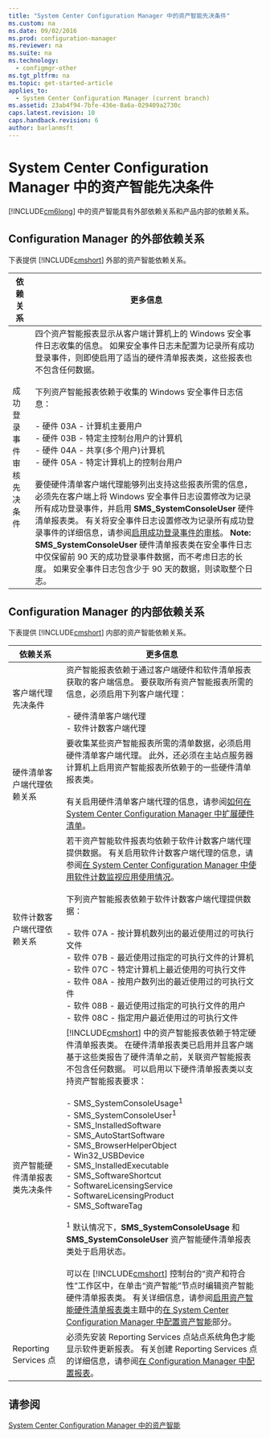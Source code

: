 ```yaml
---
title: "System Center Configuration Manager 中的资产智能先决条件"
ms.custom: na
ms.date: 09/02/2016
ms.prod: configuration-manager
ms.reviewer: na
ms.suite: na
ms.technology: 
  - configmgr-other
ms.tgt_pltfrm: na
ms.topic: get-started-article
applies_to: 
  - System Center Configuration Manager (current branch)
ms.assetid: 23ab4f94-7bfe-436e-8a6a-029409a2730c
caps.latest.revision: 10
caps.handback.revision: 6
author: barlanmsft
---
```

# System Center Configuration Manager 中的资产智能先决条件
[!INCLUDE[cm6long](../LocTest/includes/cm6long_md.md)] 中的资产智能具有外部依赖关系和产品内部的依赖关系。  
  
## Configuration Manager 的外部依赖关系  
 下表提供 [!INCLUDE[cmshort](../LocTest/includes/cmshort_md.md)] 外部的资产智能依赖关系。  
  
|依赖关系|更多信息|  
|----------|----------|  
|成功登录事件审核先决条件|四个资产智能报表显示从客户端计算机上的 Windows 安全事件日志收集的信息。 如果安全事件日志未配置为记录所有成功登录事件，则即使启用了适当的硬件清单报表类，这些报表也不包含任何数据。<br /><br /> 下列资产智能报表依赖于收集的 Windows 安全事件日志信息：<br /><br /> -   硬件 03A \- 计算机主要用户<br />-   硬件 03B \- 特定主控制台用户的计算机<br />-   硬件 04A \- 共享\(多个用户\)计算机<br />-   硬件 05A \- 特定计算机上的控制台用户<br /><br /> 要使硬件清单客户端代理能够列出支持这些报表所需的信息，必须先在客户端上将 Windows 安全事件日志设置修改为记录所有成功登录事件，并启用 **SMS\_SystemConsoleUser** 硬件清单报表类。 有关将安全事件日志设置修改为记录所有成功登录事件的详细信息，请参阅[启用成功登录事件的审核](../LocTest/Configuring-Asset-Intelligence-in-System-Center-Configuration-Manager.md#BKMK_EnableSuccessLogonEvents)。 **Note:**  **SMS\_SystemConsoleUser** 硬件清单报表类在安全事件日志中仅保留前 90 天的成功登录事件数据，而不考虑日志的长度。 如果安全事件日志包含少于 90 天的数据，则读取整个日志。|  
  
## Configuration Manager 的内部依赖关系  
 下表提供 [!INCLUDE[cmshort](../LocTest/includes/cmshort_md.md)] 内部的资产智能依赖关系。  
  
|依赖关系|更多信息|  
|----------|----------|  
|客户端代理先决条件|资产智能报表依赖于通过客户端硬件和软件清单报表获取的客户端信息。 要获取所有资产智能报表所需的信息，必须启用下列客户端代理：<br /><br /> -   硬件清单客户端代理<br />-   软件计数客户端代理|  
|硬件清单客户端代理依赖关系|要收集某些资产智能报表所需的清单数据，必须启用硬件清单客户端代理。 此外，还必须在主站点服务器计算机上启用资产智能报表所依赖于的一些硬件清单报表类。<br /><br /> 有关启用硬件清单客户端代理的信息，请参阅[如何在 System Center Configuration Manager 中扩展硬件清单](../LocTest/How-to-extend-hardware-inventory-in-System-Center-Configuration-Manager.md)。|  
|软件计数客户端代理依赖关系|若干资产智能软件报表均依赖于软件计数客户端代理提供数据。 有关启用软件计数客户端代理的信息，请参阅[在 System Center Configuration Manager 中使用软件计数监视应用使用情况](../LocTest/Monitor-app-usage-with-software-metering-in-System-Center-Configuration-Manager.md)。<br /><br /> 下列资产智能报表依赖于软件计数客户端代理提供数据：<br /><br /> -   软件 07A \- 按计算机数列出的最近使用过的可执行文件<br />-   软件 07B \- 最近使用过指定的可执行文件的计算机<br />-   软件 07C \- 特定计算机上最近使用的可执行文件<br />-   软件 08A \- 按用户数列出的最近使用过的可执行文件<br />-   软件 08B \- 最近使用过指定的可执行文件的用户<br />-   软件 08C \- 指定用户最近使用过的可执行文件|  
|资产智能硬件清单报表类先决条件|[!INCLUDE[cmshort](../LocTest/includes/cmshort_md.md)] 中的资产智能报表依赖于特定硬件清单报表类。 在硬件清单报表类已启用并且客户端基于这些类报告了硬件清单之前，关联资产智能报表不包含任何数据。 可以启用以下硬件清单报表类以支持资产智能报表要求：<br /><br /> -   SMS\_SystemConsoleUsage<sup>1</sup><br />-   SMS\_SystemConsoleUser<sup>1</sup><br />-   SMS\_InstalledSoftware<br />-   SMS\_AutoStartSoftware<br />-   SMS\_BrowserHelperObject<br />-   Win32\_USBDevice<br />-   SMS\_InstalledExecutable<br />-   SMS\_SoftwareShortcut<br />-   SoftwareLicensingService<br />-   SoftwareLicensingProduct<br />-   SMS\_SoftwareTag<br /><br /> <sup>1</sup> 默认情况下，**SMS\_SystemConsoleUsage** 和 **SMS\_SystemConsoleUser** 资产智能硬件清单报表类处于启用状态。<br /><br /> 可以在 [!INCLUDE[cmshort](../LocTest/includes/cmshort_md.md)] 控制台的“资产和符合性”工作区中，在单击“资产智能”节点时编辑资产智能硬件清单报表类。 有关详细信息，请参阅[启用资产智能硬件清单报表类](../LocTest/Configuring-Asset-Intelligence-in-System-Center-Configuration-Manager.md#BKMK_EnableAssetIntelligence)主题中的[在 System Center Configuration Manager 中配置资产智能](../LocTest/Configuring-Asset-Intelligence-in-System-Center-Configuration-Manager.md)部分。|  
|Reporting Services 点|必须先安装 Reporting Services 点站点系统角色才能显示软件更新报表。 有关创建 Reporting Services 点的详细信息，请参阅[在 Configuration Manager 中配置报表](http://go.microsoft.com/fwlink/p/?LinkId=232661)。|  
  
## 请参阅  
 [System Center Configuration Manager 中的资产智能](../LocTest/Asset-Intelligence-in-System-Center-Configuration-Manager.md)